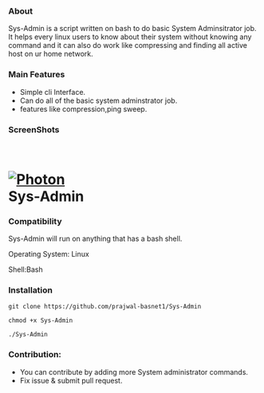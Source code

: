 ### About
Sys-Admin is a script written on bash to do basic System Adminsitrator job. It helps every linux users to know about their system without knowing any command and it can also do work like compressing and finding all active host on ur home network.
### Main Features
 - Simple cli Interface.
 - Can do all of the basic system adminstrator job.
 - features like compression,ping sweep.

### ScreenShots
 <h1>
  <br>
  <a href="https://github.com/prajwal-basnet1/Sys-Admin"><img src="https://i.ibb.co/qkgJ24Q/Screenshot-at-2021-08-16-22-32-48.png" alt="Photon"></a>
  <br>
  Sys-Admin
  <br>
 </h1>
 
### Compatibility

Sys-Admin will run on anything that has a bash shell.

Operating System: Linux

Shell:Bash

### Installation
```
git clone https://github.com/prajwal-basnet1/Sys-Admin

chmod +x Sys-Admin

./Sys-Admin
```

### Contribution:
- You can contribute by adding more System administrator commands.
- Fix issue & submit pull request.
